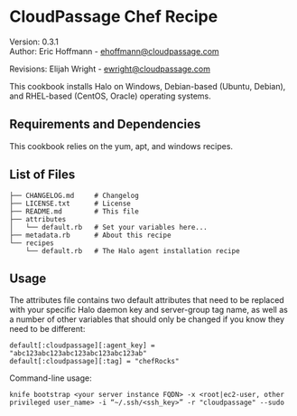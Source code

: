 # CloudPassage Chef Recipe

Version: 0.3.1  
Author: Eric Hoffmann - ehoffmann@cloudpassage.com

Revisions: Elijah Wright - ewright@cloudpassage.com


This cookbook installs Halo on Windows, Debian-based (Ubuntu, Debian), and RHEL-based (CentOS, Oracle) operating systems.


## Requirements and Dependencies

This cookbook relies on the yum, apt, and windows recipes.


## List of Files

    ├── CHANGELOG.md     # Changelog
    ├── LICENSE.txt      # License
    ├── README.md        # This file
    ├── attributes      
    │   └── default.rb   # Set your variables here...
    ├── metadata.rb      # About this recipe
    └── recipes         
        └── default.rb   # The Halo agent installation recipe


## Usage

The attributes file contains two default attributes that need to be replaced with your specific Halo daemon key and server-group tag name, as well as a number of other variables that should only be changed if you know they need to be different:

    default[:cloudpassage][:agent_key] = "abc123abc123abc123abc123abc123ab"
    default[:cloudpassage][:tag] = "chefRocks"

Command-line usage:

    knife bootstrap <your server instance FQDN> -x <root|ec2-user, other privileged user_name> -i “~/.ssh/<ssh_key>” -r "cloudpassage" --sudo

